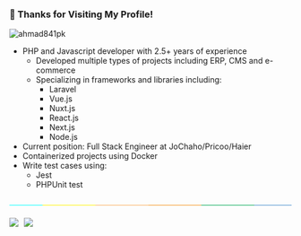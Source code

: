 
### 👋 Thanks for Visiting My Profile!
<p align=""> <img src="https://komarev.com/ghpvc/?username=ahmad841pk&label=Profile%20views&color=0e75b6&style=flat" alt="ahmad841pk" /> </p>


- PHP and Javascript developer with 2.5+ years of experience
  - Developed multiple types of projects including ERP, CMS and e-commerce
  - Specializing in frameworks and libraries including:
    - Laravel
    - Vue.js
    - Nuxt.js
    - React.js
    - Next.js
    - Node.js
- Current position: Full Stack Engineer at JoChaho/Pricoo/Haier
- Containerized projects using Docker
- Write test cases using:
  - Jest
  - PHPUnit test

 <img src="assets/separate.jpg" alt="ahmad841pk"/>

<div style='display:flex;margin-top:20px'>

<a href="https://www.linkedin.com/in/muhammad-ahmad-60b77623a/" target="_blank" rel="noopener noreferrer">
  <img src="https://img.shields.io/badge/LinkedIn-Muhammad%20Ahmad-blue?logo=linkedin&logoColor=blue&color=blue" />
</a>

<a href="mailto:contact.mahmad1@gmail.com" target="_blank" rel="noopener noreferrer" style='margin-left:10px'>
  <img src="https://img.shields.io/badge/Gmail-Muhammad%20Ahmad-red?logo=gmail&logoColor=red&color=red" />
</a>

<div>
